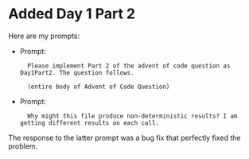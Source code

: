 # Added Day 1 Part 2

Here are my prompts:

* Prompt:

        Please implement Part 2 of the advent of code question as Day1Part2. The question follows.

        (entire body of Advent of Code Question)

* Prompt:

        Why might this file produce non-deterministic results? I am getting different results on each call.

The response to the latter prompt was a bug fix that perfectly fixed the problem.
